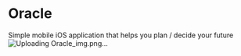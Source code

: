 # Oracle

Simple mobile iOS application that helps you plan / decide your future
![Uploading Oracle_img.png…]()
